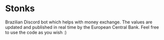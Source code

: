 # Stonks
Brazilian Discord bot which helps with money exchange. 
The values are updated and published in real time by the European Central Bank. Feel free to use the code as you wish :)
